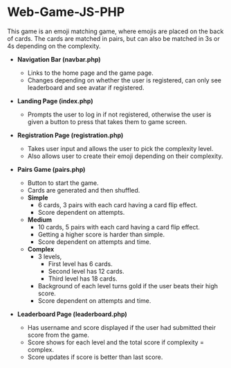 # Web-Game-JS-PHP
This game is an emoji matching game, where emojis are placed on the back of cards. The cards are matched in pairs, but can also be matched in 3s or 4s depending on the complexity.

- **Navigation Bar (navbar.php)**
    - Links to the home page and the game page.
    - Changes depending on whether the user is registered, can only see leaderboard and see avatar if registered.

- **Landing Page (index.php)**
    - Prompts the user to log in if not registered, otherwise the user is given a button to press that takes them to game screen.

- **Registration Page (registration.php)**
    - Takes user input and allows the user to pick the complexity level.
    - Also allows user to create their emoji depending on their complexity.

- **Pairs Game (pairs.php)**
    - Button to start the game.
    - Cards are generated and then shuffled.
    - **Simple** 
        - 6 cards, 3 pairs with each card having a card flip effect.
        - Score dependent on attempts.
    - **Medium** 
        - 10 cards, 5 pairs with each card having a card flip effect.
        - Getting a higher score is harder than simple.
        - Score dependent on attempts and time.
    - **Complex** 
        - 3 levels, 
            - First level has 6 cards. 
            - Second level has 12 cards. 
            - Third level has 18 cards.
        - Background of each level turns gold if the user beats their high score.
        - Score dependent on attempts and time.

- **Leaderboard Page (leaderboard.php)**
    - Has username and score displayed if the user had submitted their score from the game.
    - Score shows for each level and the total score if complexity = complex.
    - Score updates if score is better than last score.



